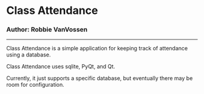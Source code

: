 # Class Attendance
### Author: Robbie VanVossen

----

Class Attendance is a simple application for keeping track of attendance using a database.

Class Attendance uses sqlite, PyQt, and Qt.

Currently, it just supports a specific database, but eventually there may be room for configuration.
